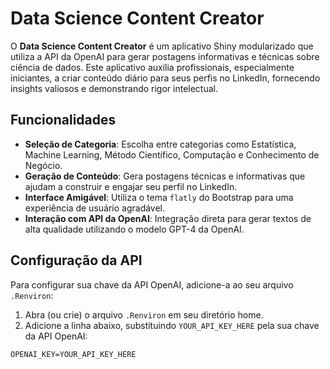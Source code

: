 # Data Science Content Creator

O **Data Science Content Creator** é um aplicativo Shiny modularizado que utiliza a API da OpenAI para gerar postagens informativas e técnicas sobre ciência de dados. Este aplicativo auxilia profissionais, especialmente iniciantes, a criar conteúdo diário para seus perfis no LinkedIn, fornecendo insights valiosos e demonstrando rigor intelectual.

## Funcionalidades

- **Seleção de Categoria**: Escolha entre categorias como Estatística, Machine Learning, Método Científico, Computação e Conhecimento de Negócio.
- **Geração de Conteúdo**: Gera postagens técnicas e informativas que ajudam a construir e engajar seu perfil no LinkedIn.
- **Interface Amigável**: Utiliza o tema `flatly` do Bootstrap para uma experiência de usuário agradável.
- **Interação com API da OpenAI**: Integração direta para gerar textos de alta qualidade utilizando o modelo GPT-4 da OpenAI.

## Configuração da API

Para configurar sua chave da API OpenAI, adicione-a ao seu arquivo `.Renviron`:

1. Abra (ou crie) o arquivo `.Renviron` em seu diretório home.
2. Adicione a linha abaixo, substituindo `YOUR_API_KEY_HERE` pela sua chave da API OpenAI:

```plaintext
OPENAI_KEY=YOUR_API_KEY_HERE
```